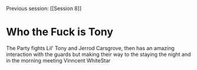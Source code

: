 Previous session: [[Session 8]]

# Who the Fuck is Tony
The Party fights Lil' Tony and Jerrod Carsgrove, then has an amazing interaction with the guards but making their way to the  staying the night and in the morning meeting Vinncent WhiteStar